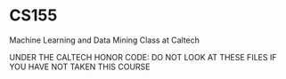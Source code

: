 # CS155
Machine Learning and Data Mining Class at Caltech

UNDER THE CALTECH HONOR CODE:
DO NOT LOOK AT THESE FILES IF YOU HAVE NOT TAKEN THIS COURSE
